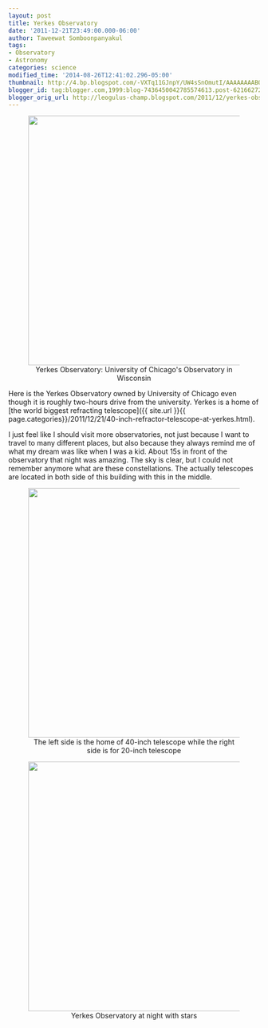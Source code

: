 ```yaml
---
layout: post
title: Yerkes Observatory
date: '2011-12-21T23:49:00.000-06:00'
author: Taweewat Somboonpanyakul
tags:
- Observatory
- Astronomy
categories: science
modified_time: '2014-08-26T12:41:02.296-05:00'
thumbnail: http://4.bp.blogspot.com/-VXTq11GJnpY/UW4sSnOmutI/AAAAAAAABQw/jSyvPxMHX9w/s72-c/296395_2365024937357_2046099039_n.jpg
blogger_id: tag:blogger.com,1999:blog-7436450042785574613.post-6216627241078586636
blogger_orig_url: http://leogulus-champ.blogspot.com/2011/12/yerkes-observatory.html
---
```


<div style="text-align: left;">
<figure><center>
<img width="500" src="http://4.bp.blogspot.com/-VXTq11GJnpY/UW4sSnOmutI/AAAAAAAABQw/jSyvPxMHX9w/s640/296395_2365024937357_2046099039_n.jpg"/>
<figcaption>Yerkes Observatory: University of Chicago's Observatory in Wisconsin</figcaption>
</center></figure>

Here is the Yerkes Observatory owned by University of Chicago even though it is roughly two-hours drive from the university. Yerkes is a home of [the world biggest refracting telescope]({{ site.url }}{{ page.categories}}/2011/12/21/40-inch-refractor-telescope-at-yerkes.html).  

I just feel like I should visit more observatories, not just because I want to travel to many different places, but also because they always remind me of what my dream was like when I was a kid. About 15s in front of the observatory that night was amazing. The sky is clear, but I could not remember anymore what are these constellations. The actually telescopes are located in both side of this building with this in the middle.

<figure><center>
<img width="500" src="http://2.bp.blogspot.com/-CJWEdBDFaNU/UW4sSrqpLjI/AAAAAAAABQs/rr8srIIyhIw/s640/387222_2365026777403_264672454_n.jpg"/>
<figcaption>The left side is the home of 40-inch telescope while the right side is for 20-inch telescope</figcaption>
</center></figure>

<figure><center>
<img width="500" src="http://1.bp.blogspot.com/-cAcWgkmpnTw/T_pN44no6EI/AAAAAAAAA7g/NHD2nBwOmJA/s640/google_2.jpg"/>
<figcaption>Yerkes Observatory at night with stars</figcaption>
</center></figure>
